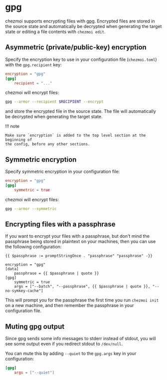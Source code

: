# gpg

chezmoi supports encrypting files with [gpg](https://www.gnupg.org/). Encrypted
files are stored in the source state and automatically be decrypted when
generating the target state or editing a file contents with `chezmoi edit`.

## Asymmetric (private/public-key) encryption

Specify the encryption key to use in your configuration file (`chezmoi.toml`)
with the `gpg.recipient` key:

```toml title="~/.config/chezmoi/chezmoi.toml"
encryption = "gpg"
[gpg]
    recipient = "..."
```

chezmoi will encrypt files:

```sh
gpg --armor --recipient $RECIPIENT --encrypt
```

and store the encrypted file in the source state. The file will automatically
be decrypted when generating the target state.

!!! note

    Make sure `encryption` is added to the top level section at the beginning of
    the config, before any other sections.

## Symmetric encryption

Specify symmetric encryption in your configuration file:

```toml title="~/.config/chezmoi/chezmoi.toml"
encryption = "gpg"
[gpg]
    symmetric = true
```

chezmoi will encrypt files:

```sh
gpg --armor --symmetric
```

## Encrypting files with a passphrase

If you want to encrypt your files with a passphrase, but don't mind the
passphrase being stored in plaintext on your machines, then you can use the
following configuration:

``` title="~/.local/share/chezmoi/.chezmoi.toml.tmpl"
{{ $passphrase := promptStringOnce . "passphrase" "passphrase" -}}

encryption = "gpg"
[data]
    passphrase = {{ $passphrase | quote }}
[gpg]
    symmetric = true
    args = ["--batch", "--passphrase", {{ $passphrase | quote }}, "--no-symkey-cache"]
```

This will prompt you for the passphrase the first time you run `chezmoi init` on
a new machine, and then remember the passphrase in your configuration file.

## Muting gpg output

Since gpg sends some info messages to stderr instead of stdout, you will see
some output even if you redirect stdout to `/dev/null`.

You can mute this by adding `--quiet` to the `gpg.args` key in your
configuration:

```toml title="~/.local/share/chezmoi/.chezmoi.toml.tmpl"
[gpg]
    args = ["--quiet"]
```
